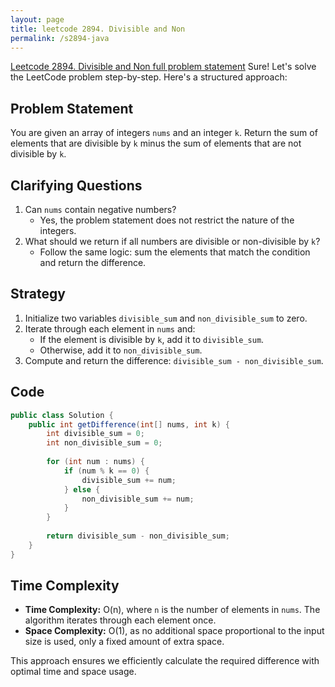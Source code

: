 ```yaml
---
layout: page
title: leetcode 2894. Divisible and Non
permalink: /s2894-java
---
```

[Leetcode 2894. Divisible and Non full problem statement](https://algoadvance.github.io/algoadvance/l2894)
Sure! Let's solve the LeetCode problem step-by-step. Here's a structured approach:

## Problem Statement

You are given an array of integers `nums` and an integer `k`. Return the sum of elements that are divisible by `k` minus the sum of elements that are not divisible by `k`.

## Clarifying Questions

1. Can `nums` contain negative numbers?
   - Yes, the problem statement does not restrict the nature of the integers.
2. What should we return if all numbers are divisible or non-divisible by `k`?
   - Follow the same logic: sum the elements that match the condition and return the difference.

## Strategy

1. Initialize two variables `divisible_sum` and `non_divisible_sum` to zero.
2. Iterate through each element in `nums` and:
   - If the element is divisible by `k`, add it to `divisible_sum`.
   - Otherwise, add it to `non_divisible_sum`.
3. Compute and return the difference: `divisible_sum - non_divisible_sum`.

## Code

```java
public class Solution {
    public int getDifference(int[] nums, int k) {
        int divisible_sum = 0;
        int non_divisible_sum = 0;
        
        for (int num : nums) {
            if (num % k == 0) {
                divisible_sum += num;
            } else {
                non_divisible_sum += num;
            }
        }
        
        return divisible_sum - non_divisible_sum;
    }
}
```

## Time Complexity

- **Time Complexity:** O(n), where `n` is the number of elements in `nums`. The algorithm iterates through each element once.
- **Space Complexity:** O(1), as no additional space proportional to the input size is used, only a fixed amount of extra space.

This approach ensures we efficiently calculate the required difference with optimal time and space usage.